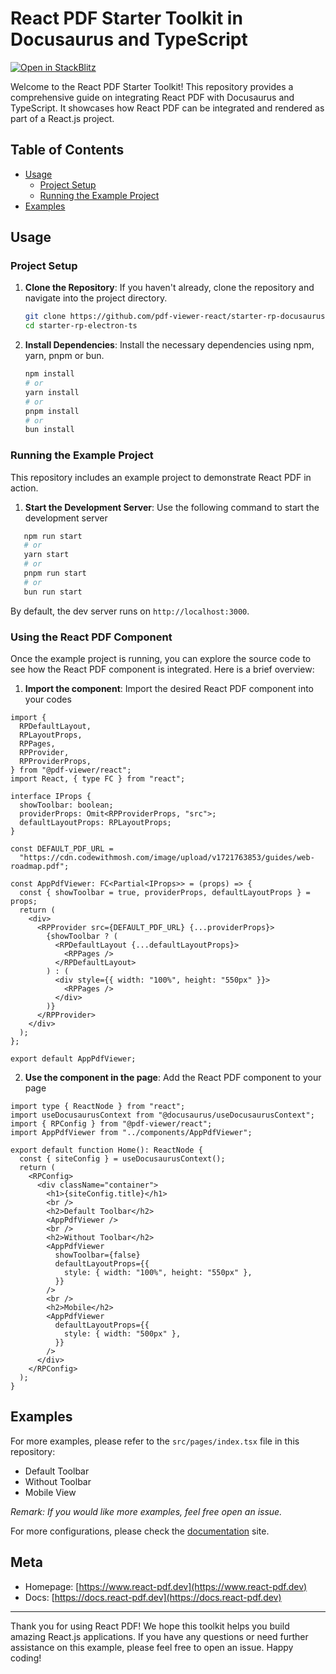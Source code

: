 # React PDF Starter Toolkit in Docusaurus and TypeScript

[![Open in StackBlitz](https://developer.stackblitz.com/img/open_in_stackblitz.svg)](https://stackblitz.com/edit/starter-rp-docusaurus-ts-z6z4wqkq?file=docusaurus.config.ts)

Welcome to the React PDF Starter Toolkit! This repository provides a comprehensive guide on integrating React PDF with Docusaurus and TypeScript. It showcases how React PDF can be integrated and rendered as part of a React.js project.

## Table of Contents

- [Usage](#usage)
  - [Project Setup](#project-setup)
  - [Running the Example Project](#running-the-example-project)
- [Examples](#examples)

## Usage

### Project Setup

1. **Clone the Repository**: If you haven't already, clone the repository and navigate into the project directory.

   ```bash
   git clone https://github.com/pdf-viewer-react/starter-rp-docusaurus-ts.git
   cd starter-rp-electron-ts
   ```

2. **Install Dependencies**: Install the necessary dependencies using npm, yarn, pnpm or bun.

   ```bash
   npm install
   # or
   yarn install
   # or
   pnpm install
   # or
   bun install
   ```

### Running the Example Project

This repository includes an example project to demonstrate React PDF in action.

1. **Start the Development Server**: Use the following command to start the development server

```bash
   npm run start
   # or
   yarn start
   # or
   pnpm run start
   # or
   bun run start
   ```
   
By default, the dev server runs on `http://localhost:3000`.

### Using the React PDF Component

Once the example project is running, you can explore the source code to see how the React PDF component is integrated. Here is a brief overview:

1.  **Import the component**: Import the desired React PDF component into your codes

```tsx
import {
  RPDefaultLayout,
  RPLayoutProps,
  RPPages,
  RPProvider,
  RPProviderProps,
} from "@pdf-viewer/react";
import React, { type FC } from "react";

interface IProps {
  showToolbar: boolean;
  providerProps: Omit<RPProviderProps, "src">;
  defaultLayoutProps: RPLayoutProps;
}

const DEFAULT_PDF_URL =
  "https://cdn.codewithmosh.com/image/upload/v1721763853/guides/web-roadmap.pdf";

const AppPdfViewer: FC<Partial<IProps>> = (props) => {
  const { showToolbar = true, providerProps, defaultLayoutProps } = props;
  return (
    <div>
      <RPProvider src={DEFAULT_PDF_URL} {...providerProps}>
        {showToolbar ? (
          <RPDefaultLayout {...defaultLayoutProps}>
            <RPPages />
          </RPDefaultLayout>
        ) : (
          <div style={{ width: "100%", height: "550px" }}>
            <RPPages />
          </div>
        )}
      </RPProvider>
    </div>
  );
};

export default AppPdfViewer;
```

2. **Use the component in the page**: Add the React PDF component to your page

```tsx
import type { ReactNode } from "react";
import useDocusaurusContext from "@docusaurus/useDocusaurusContext";
import { RPConfig } from "@pdf-viewer/react";
import AppPdfViewer from "../components/AppPdfViewer";

export default function Home(): ReactNode {
  const { siteConfig } = useDocusaurusContext();
  return (
    <RPConfig>
      <div className="container">
        <h1>{siteConfig.title}</h1>
        <br />
        <h2>Default Toolbar</h2>
        <AppPdfViewer />
        <br />
        <h2>Without Toolbar</h2>
        <AppPdfViewer
          showToolbar={false}
          defaultLayoutProps={{
            style: { width: "100%", height: "550px" },
          }}
        />
        <br />
        <h2>Mobile</h2>
        <AppPdfViewer
          defaultLayoutProps={{
            style: { width: "500px" },
          }}
        />
      </div>
    </RPConfig>
  );
}
```

## Examples

For more examples, please refer to the `src/pages/index.tsx` file in this repository:

- Default Toolbar
- Without Toolbar
- Mobile View

_Remark: If you would like more examples, feel free open an issue._

For more configurations, please check the [documentation](https://docs.react-pdf.dev) site.

## Meta

- Homepage: [https://www.react-pdf.dev](https://www.react-pdf.dev)
- Docs: [https://docs.react-pdf.dev](https://docs.react-pdf.dev)

---

Thank you for using React PDF! We hope this toolkit helps you build amazing React.js applications. If you have any questions or need further assistance on this example, please feel free to open an issue. Happy coding!